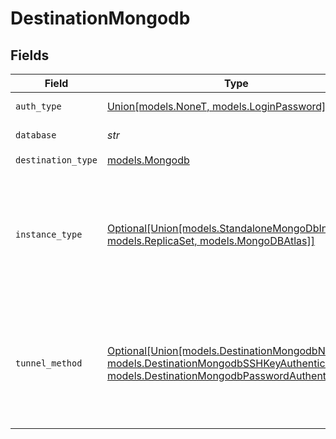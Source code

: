 # DestinationMongodb


## Fields

| Field                                                                                                                                                                                                | Type                                                                                                                                                                                                 | Required                                                                                                                                                                                             | Description                                                                                                                                                                                          |
| ---------------------------------------------------------------------------------------------------------------------------------------------------------------------------------------------------- | ---------------------------------------------------------------------------------------------------------------------------------------------------------------------------------------------------- | ---------------------------------------------------------------------------------------------------------------------------------------------------------------------------------------------------- | ---------------------------------------------------------------------------------------------------------------------------------------------------------------------------------------------------- |
| `auth_type`                                                                                                                                                                                          | [Union[models.NoneT, models.LoginPassword]](../models/authorizationtype.md)                                                                                                                          | :heavy_check_mark:                                                                                                                                                                                   | Authorization type.                                                                                                                                                                                  |
| `database`                                                                                                                                                                                           | *str*                                                                                                                                                                                                | :heavy_check_mark:                                                                                                                                                                                   | Name of the database.                                                                                                                                                                                |
| `destination_type`                                                                                                                                                                                   | [models.Mongodb](../models/mongodb.md)                                                                                                                                                               | :heavy_check_mark:                                                                                                                                                                                   | N/A                                                                                                                                                                                                  |
| `instance_type`                                                                                                                                                                                      | [Optional[Union[models.StandaloneMongoDbInstance, models.ReplicaSet, models.MongoDBAtlas]]](../models/mongodbinstancetype.md)                                                                        | :heavy_minus_sign:                                                                                                                                                                                   | MongoDb instance to connect to. For MongoDB Atlas and Replica Set TLS connection is used by default.                                                                                                 |
| `tunnel_method`                                                                                                                                                                                      | [Optional[Union[models.DestinationMongodbNoTunnel, models.DestinationMongodbSSHKeyAuthentication, models.DestinationMongodbPasswordAuthentication]]](../models/destinationmongodbsshtunnelmethod.md) | :heavy_minus_sign:                                                                                                                                                                                   | Whether to initiate an SSH tunnel before connecting to the database, and if so, which kind of authentication to use.                                                                                 |